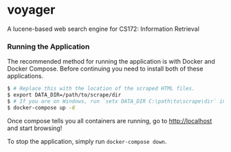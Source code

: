 # voyager
A lucene-based web search engine for CS172: Information Retrieval

### Running the Application
The recommended method for running the application is with Docker and Docker 
Compose. Before continuing you need to install both of these applications.

```bash
$ # Replace this with the location of the scraped HTML files.
$ export DATA_DIR=/path/to/scrape/dir
$ # If you are on Windows, run `setx DATA_DIR C:\path\to\scrape\dir` instead.
$ docker-compose up -d
```

Once compose tells you all containers are running, go to 
[http://localhost](http://localhost) and start browsing! 

To stop the application, simply run `docker-compose down`.